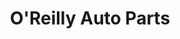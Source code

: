 ---
title: "O'Reilly Auto Parts"
url: /aurora/oreilly-auto-parts-east-colfax-avenue/
shop: car parts
---